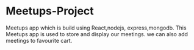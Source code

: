 # Meetups-Project
Meetups app which is build using React,nodejs, express,mongodb.
This Meetups app is used to store and display our meetings.
we can also add meetings to favourite cart.
